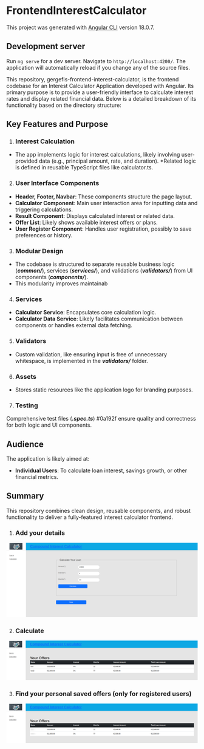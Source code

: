 # FrontendInterestCalculator

This project was generated with [Angular CLI](https://github.com/angular/angular-cli) version 18.0.7.

## Development server

Run `ng serve` for a dev server. Navigate to `http://localhost:4200/`. The application will automatically reload if you change any of the source files.

This repository, gergefis-frontend-interest-calculator, is the frontend codebase for an Interest Calculator Application developed with Angular. Its primary purpose is to provide a user-friendly interface to calculate interest rates and display related financial data. Below is a detailed breakdown of its functionality based on the directory structure:

## Key Features and Purpose

1. ### Interest Calculation
* The app implements logic for interest calculations, likely involving user-provided data (e.g., principal amount, rate, and duration).
*Related logic is defined in reusable TypeScript files like calculator.ts.

2. ### User Interface Components
* **Header, Footer, Navbar**: These components structure the page layout.
* **Calculator Component**: Main user interaction area for inputting data and triggering calculations.
* **Result Component**: Displays calculated interest or related data.
* **Offer List**: Likely shows available interest offers or plans.
* **User Register Component**: Handles user registration, possibly to save preferences or history.

3. ### Modular Design

* The codebase is structured to separate reusable business logic (***common/***), services (***services/***), and validations (***validators/***) from UI components (***components/***).
* This modularity improves maintainab

4. ### Services

* **Calculator Service**: Encapsulates core calculation logic.
* **Calculator Data Service**: Likely facilitates communication between components or handles external data fetching.

5. ### Validators

* Custom validation, like ensuring input is free of unnecessary whitespace, is implemented in the ***validators/*** folder.

6. ### Assets

* Stores static resources like the application logo for branding purposes.

7. ### Testing

Comprehensive test files (***.spec.ts***) #0a192f ensure quality and correctness for both logic and UI components.

## Audience
The application is likely aimed at:

* **Individual Users**: To calculate loan interest, savings growth, or other financial metrics.

## Summary
This repository combines clean design, reusable components, and robust functionality to deliver a fully-featured interest calculator frontend.


1. ### Add  your details
![Alt text](src/assets/details/1-add-info.png)

2. ### Calculate
![Alt text](src/assets/details/2-result.png)

3. ### Find your personal saved offers (only for registered users)
![Alt text](src/assets/details/offer.png)